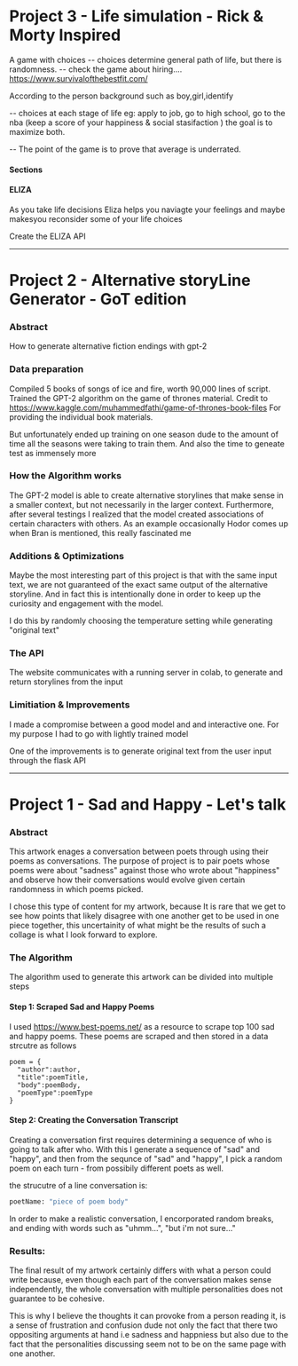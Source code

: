 # Project 3 - Life simulation - Rick & Morty Inspired

A game with choices -- choices determine general path of life, but there is randomness. -- check the game about hiring.... https://www.survivalofthebestfit.com/

According to the person background such as boy,girl,identify

  -- choices at each stage of life eg: apply to job, go to high school, go to the nba (keep a score of your happiness & social stasifaction ) the goal is to maximize both.
  
  -- The point of the game is to prove that average is underrated.
  
  
  
 
 #### Sections
 
 #### ELIZA
 
 
 As you take life decisions Eliza helps you naviagte your feelings and maybe makesyou reconsider some of your life choices 
 
 Create the ELIZA API

------------------------------------------------------------------------------------------------------------------------------------------------------------------


# Project 2 - Alternative storyLine Generator - GoT edition

### Abstract
How to generate alternative fiction endings with gpt-2

### Data preparation

Compiled 5 books of songs of ice and fire, worth 90,000 lines of script. Trained the GPT-2 algorithm on the game of thrones material.
Credit to https://www.kaggle.com/muhammedfathi/game-of-thrones-book-files For providing the individual book materials.

But unfortunately ended up training on one season dude to the amount of time all the seasons were taking to train them. And also the time to geneate test as immensely more


### How the Algorithm works

The GPT-2 model is able to create alternative storylines that make sense in a smaller context, but not necessarily in the larger context. Furthermore, after several testings I realized that the model created associations of certain characters with others. As an example occasionally Hodor comes up when Bran is mentioned, this really fascinated me


### Additions & Optimizations

Maybe the most interesting part of this project is that with the same input text, we are not guaranteed of the exact same output of the alternative storyline. And in fact this is intentionally done in order to keep up the curiosity and engagement with the model.

I do this by randomly choosing the temperature setting while generating "original text"

### The API

The website communicates with a running server in colab, to generate and return storylines from the input 

### Limitiation & Improvements

I made a compromise between a good model and and interactive one. For my purpose I had to go with lightly trained model

One of the improvements is to generate original text from the user input through the flask API

------------------------------------------------------------------------------------------------------------------------------------------------------------------

# Project 1 - Sad and Happy - Let's talk

### Abstract
This artwork enages a conversation between poets through using their poems as conversations. 
The purpose of project is to pair poets whose poems were about "sadness" against those who wrote about "happiness" and observe how their conversations would evolve given certain randomness in which poems picked.

I chose this type of content for my artwork, because It is rare that we get to see how points that likely disagree with one another get to be used in one piece together, this uncertainity of what might be the results of such a collage is what I look forward to explore. 


### The Algorithm

The algorithm used to generate this artwork can be divided into multiple steps



#### Step 1: Scraped Sad and Happy Poems

I used https://www.best-poems.net/ as a resource to scrape top 100 sad and happy poems. These poems are scraped and then stored in a data strcutre as follows

```python3
poem = {
  "author":author,
  "title":poemTitle,
  "body":poemBody,
  "poemType":poemType
}
```



#### Step 2: Creating the Conversation Transcript

Creating a conversation first requires determining a sequence of who is going to talk after who. With this I generate a sequence of "sad" and "happy", and then from the sequnce of "sad" and "happy", I pick a random poem on each turn -  from possibily different poets as well. 

the strucutre of a line conversation is:

```python
poetName: "piece of poem body" 
```

In order to make a realistic conversation, I encorporated random breaks, and ending with words such as "uhmm...", "but i'm not sure..."


### Results:

The final result of my artwork certainly differs with what a person could write because, even though each part of the conversation makes sense independently, the whole conversation with multiple personalities does not guarantee to be cohesive. 

This is why I believe the thoughts it can provoke from a person reading it, is a sense of frustration and confusion dude not only the fact that there two oppositing arguments at hand i.e sadness and happniess but also due to the fact that the personalities discussing seem not to be on the same page with one another.
